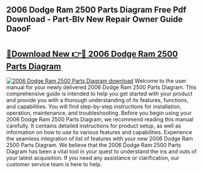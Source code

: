 ## 2006 Dodge Ram 2500 Parts Diagram Free Pdf Download - Part-Blv New Repair Owner Guide DaooF

# <h2><a href="http://dfn7r0o.blite.top/?on=2006+Dodge+Ram+2500+Parts+Diagram">🔗Download New 👉🔴 2006 Dodge Ram 2500 Parts Diagram</a></h2>

[![2006 Dodge Ram 2500 Parts Diagram download](https://i.imgur.com/lujVjoI.png)](http://dfn7r0o.blite.top/?on=2006+Dodge+Ram+2500+Parts+Diagram)
Welcome to the user manual for your newly delivered 2006 Dodge Ram 2500 Parts Diagram. This comprehensive guide is intended to help you get started with your product and provide you with a thorough understanding of its features, functions, and capabilities. You will find step-by-step instructions for installation, operation, maintenance, and troubleshooting. Before you begin using your 2006 Dodge Ram 2500 Parts Diagram, we recommend reading this manual carefully. It contains detailed instructions for product setup, as well as information on how to use its various features and capabilities. Experience the seamless integration of list of features with your new 2006 Dodge Ram 2500 Parts Diagram. We believe that the 2006 Dodge Ram 2500 Parts Diagram has been a vital tool in your quest to understand the ins and outs of your latest acquisition. If you need any assistance or clarification, our customer service team is here to help.
